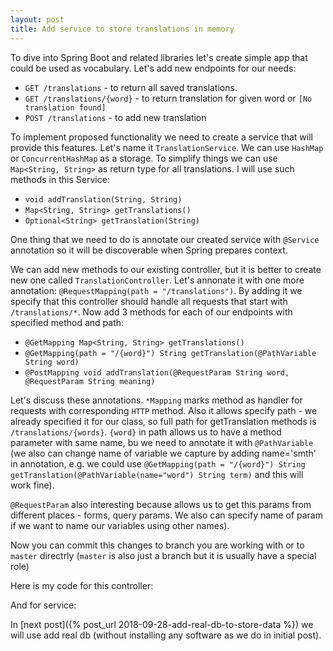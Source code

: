 ```yaml
---
layout: post
title: Add service to store translations in memory
---
```

To dive into Spring Boot and related libraries let's create simple app that could be used as vocabulary.
Let's add new endpoints for our needs:
- `GET /translations` - to return all saved translations.
- `GET /translations/{word}` - to return translation for given word or `[No translation found]`
- `POST /translations` - to add new translation

To implement proposed functionality we need to create a service that will provide this features. 
Let's name it `TranslationService`. We can use `HashMap` or `ConcurrentHashMap` as a storage. 
To simplify things we can use `Map<String, String>` as return type for all translations.
I will use such methods in this Service:
- `void addTranslation(String, String)`
- `Map<String, String> getTranslations()`
- `Optional<String> getTranslation(String)`

One thing that we need to do is annotate our created service with `@Service` annotation so it will be discoverable when Spring prepares context.

We can add new methods to our existing controller, but it is better to create new one called `TranslationController`. Let's annonate it with one more annotation: `@RequestMapping(path = "/translations")`. 
By adding it we specify that this controller should handle all requests that start with `/translations/*`.
Now add 3 methods for each of our endpoints with specified method and path:
- `@GetMapping Map<String, String> getTranslations()`
- `@GetMapping(path = "/{word}") String getTranslation(@PathVariable String word)`
- `@PostMapping void addTranslation(@RequestParam String word, @RequestParam String meaning)`

Let's discuss these annotations. `*Mapping` marks method as handler for requests with corresponding `HTTP` method. Also it allows specify path - we already specified it for our class, so full path for getTranslation methods is `/translations/{words}`. `{word}` in path allows us to have a method parameter with same name, bu we need to annotate it with `@PathVariable` (we also can change name of variable we capture by adding name='smth' in annotation, e.g. we could use `@GetMapping(path = "/{word}") String getTranslation(@PathVariable(name="word") String term)` and this will work fine).

`@RequestParam` also interesting because allows us to get this params from different places - forms, query params. We also can specify name of param if we want to name our variables using other names).

Now you can commit this changes to branch you are working with or to `master` directrly (`master` is also just a branch but it is usually have a special role)

Here is my code for this controller:
<script src="https://gist.github.com/mshutov/d46f6e6d8e98d598edc73b1eb9c5ad4f.js"></script>

And for service:
<script src="https://gist.github.com/mshutov/43d210f7d8eae3feac2b20bdaf2edd48.js"></script>

In [next post]({% post_url 2018-09-28-add-real-db-to-store-data %}) we will use add real db (without installing any software as we do in initial post).
